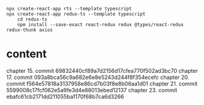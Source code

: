```
npx create-react-app rts --template typescript
npx create-react-app redux-ts --template typescript
    cd redus-ts
    npm install --save-exact react-redux redux @types/react-redux redux-thunk axios
```

# content
chapter 15. commit 69832440cf89a7d2156d17cfea770f502ad3bc70
chapter 17. commit 093a8bca56c9a682e6e8e5243d244f8f354ecefc
chapter 20. commit f564e57818a3137958e86cd7b03f8e8b06aa1d01
chapter 21. commit 5599008c17fcf062e5a9fe3d4e88013ebed12137
chapter 23. commit ebafc61cb2171dd211055ba1170f68b7ca6d3266